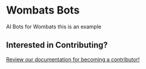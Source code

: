 # Wombats Bots
AI Bots for Wombats
this is an example

## Interested in Contributing?
[Review our documentation for becoming a contributor!](https://github.com/willowtreeapps/wombats-documentation/blob/master/CONTRIBUTING.md)
